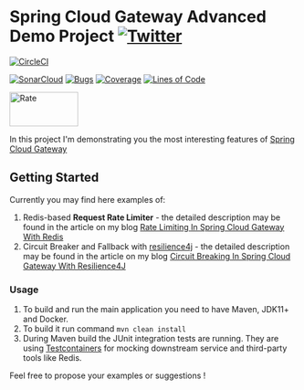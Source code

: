 # Spring Cloud Gateway Advanced Demo Project  [![Twitter](https://img.shields.io/twitter/follow/piotr_minkowski.svg?style=social&logo=twitter&label=Follow%20Me)](https://twitter.com/piotr_minkowski)

[![CircleCI](https://circleci.com/gh/piomin/sample-spring-cloud-gateway.svg?style=svg)](https://circleci.com/gh/piomin/sample-spring-cloud-gateway)

[![SonarCloud](https://sonarcloud.io/images/project_badges/sonarcloud-black.svg)](https://sonarcloud.io/dashboard?id=piomin_sample-spring-cloud-gateway)
[![Bugs](https://sonarcloud.io/api/project_badges/measure?project=piomin_sample-spring-cloud-gateway&metric=bugs)](https://sonarcloud.io/dashboard?id=piomin_sample-spring-cloud-gateway)
[![Coverage](https://sonarcloud.io/api/project_badges/measure?project=piomin_sample-spring-cloud-gateway&metric=coverage)](https://sonarcloud.io/dashboard?id=piomin_sample-spring-cloud-gateway)
[![Lines of Code](https://sonarcloud.io/api/project_badges/measure?project=piomin_sample-spring-cloud-gateway&metric=ncloc)](https://sonarcloud.io/dashboard?id=piomin_sample-spring-cloud-gateway)

<img src="https://piotrminkowski.files.wordpress.com/2019/11/rate-limiter-logo.png" title="Rate" width="120" height="60"><br/>

In this project I'm demonstrating you the most interesting features of [Spring Cloud Gateway](https://cloud.spring.io/spring-cloud-gateway/reference/html/)

## Getting Started 

Currently you may find here examples of: 
1. Redis-based **Request Rate Limiter** - the detailed description may be found in the article on my blog [Rate Limiting In Spring Cloud Gateway With Redis](https://piotrminkowski.com/2019/11/15/rate-limiting-in-spring-cloud-gateway-with-redis/)
2. Circuit Breaker and Fallback with [resilience4j](https://resilience4j.readme.io/docs/getting-started) - the detailed description may be found in the article on my blog
 [Circuit Breaking In Spring Cloud Gateway With Resilience4J](https://piotrminkowski.com/2019/12/11/circuit-breaking-in-spring-cloud-gateway-with-resilience4j/)

### Usage 
1. To build and run the main application you need to have Maven, JDK11+ and Docker.
2. To build it run command `mvn clean install`
3. During Maven build the JUnit integration tests are running. They are using [Testcontainers](https://www.testcontainers.org/) for mocking downstream service and third-party tools like Redis.

Feel free to propose your examples or suggestions !

